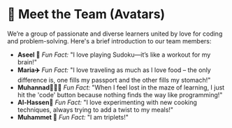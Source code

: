 <!--
# ET Cohort 6: Social Coding

This repository contains starter code and resources for Social Coding workshops covering 1-off fun subjects like generative art, coding competitions, code reading sessions or pseudocoding.

## Running Python Files in this Repository

- **Running a plain Python script**:
  - _Simply run the script_: `$ python path/to/file.py`
  - _Print the program's trace to the console_:
    `$ python -m trace -t path/to/file.py`
  - _Count how many times each line is executed_:
    `$ python -m trace -c path/to/file.py`
- **Run a file with Unit Tests**:
  - _as a script_:`$ python -m unittest path/to/tests/test_file.py`
  - _as a module_:`$ python -m unittest path.to.tests.test_file`

---


![MIT Emerging Talent Logo](./.assets/emerging_talent_logo.png)

-->

# 👥 Meet the Team (Avatars)

We’re a group of passionate and diverse learners united by love for coding and problem-solving. Here's a brief introduction to our team members:

- **Aseel 🎯**
*Fun Fact:* "I love playing Sudoku—it’s like a workout for my brain!"
- **Maria✈️**
*Fun Fact:* "I love traveling as much as I love food – the only difference is, one fills my passport and the other fills my stomach!"
- **Muhannad🧑🏻‍💻**
*Fun Fact:* "When I feel lost in the maze of learning, I just hit the 'code' button because nothing finds the way like programming!"
- **Al-Hassen🍳**
*Fun Fact:* "I love experimenting with new cooking techniques, always trying to add a twist to my meals!"
- **Muhammet 👾**
*Fun Fact:* "I am triplets!"
